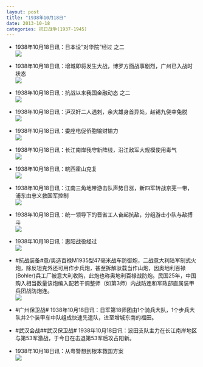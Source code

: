 ```yaml
---
layout: post
title: "1938年10月18日"
date: 2013-10-18
categories: 抗日战争(1937-1945)
---
```


<meta name="referrer" content="no-referrer" />

- 1938年10月18日讯：日本设“对华院”经过 之二 <br/><img src="https://ww3.sinaimg.cn/large/aca367d8jw1e9pqkqwilaj20go0vs7de.jpg" />

- 1938年10月18日讯：增城即将发生大战，博罗方面战事剧烈，广州已入战时状态 <br/><img src="https://ww2.sinaimg.cn/large/aca367d8jw1e9poubgyomj20890kd761.jpg" />

- 1938年10月18日讯：抗战以来我国金融动态 之二 <br/><img src="https://ww1.sinaimg.cn/large/aca367d8jw1e9pn3tsr5rj20dl12e7cm.jpg" />

- 1938年10月18日讯：沪汉奸二人遇刺，余大雄身首异处，赵锡九侥幸兔脱 <br/><img src="https://ww1.sinaimg.cn/large/aca367d8jw1e9pldf3voyj20530bnwf1.jpg" />

- 1938年10月18日讯：委座电促侨胞输财输力 <br/><img src="https://ww1.sinaimg.cn/large/aca367d8jw1e9phwlpegoj207v06ft9c.jpg" />

- 1938年10月18日讯：长江南岸我守新阵线，沿江敌军大规模使用毒气 <br/><img src="https://ww3.sinaimg.cn/large/aca367d8jw1e9pg668xbsj20h80j0jw7.jpg" />

- 1938年10月18日讯：皖西霍山克复 <br/><img src="https://ww1.sinaimg.cn/large/aca367d8jw1e9pefsrdhij20990j2acd.jpg" />

- 1938年10月18日讯：江南三角地带游击队声势日涨，新四军转战京芜一带，浦东由忠义救国军控制 <br/><img src="https://ww2.sinaimg.cn/large/aca367d8jw1e9p98gfnszj20e10d50ve.jpg" />

- 1938年10月18日讯：统一领导下的晋省工人奋起抗敌，分组游击小队与敌搏斗 <br/><img src="https://ww3.sinaimg.cn/large/aca367d8jw1e9p7i0rtglj20d30pljwn.jpg" />

- 1938年10月18日讯：惠阳战役经过 <br/><img src="https://ww4.sinaimg.cn/large/aca367d8jw1e9p5rvmxo2j209t15p43r.jpg" />

- #抗战装备#意/奥造百禄M1935型47毫米战车防御炮，二战意大利陆军制式火炮，除反坦克外还可用作步兵炮，甚至拆解驮载当作山炮，因奥地利百禄(Bohler)兵工厂被意大利收购，此炮也称奥地利百禄战防炮。民国25年，中国购入相当数量该炮编入配若干调整师（如第3师）内战防连和军政部直属装甲兵团战防炮连。 <br/><img src="https://ww2.sinaimg.cn/large/aca367d8jw1e9p3qnuzvbj20go108tcn.jpg" />

- #广州保卫战# 1938年10月18日讯：日军第18师团由1个骑兵大队，1个步兵大队并2个装甲车中队组成快速先遣队，进至增城东南的福田。 

- #武汉会战##武汉保卫战# 1938年10月18日讯：波田支队主力在长江南岸地区与第53军激战，于今日在击退第53军后攻占阳新。 

- 1938年10月18日讯：从粤警想到根本救国方案 <br/><img src="https://ww2.sinaimg.cn/large/aca367d8jw1e9oytxsx4bj20go12kakj.jpg" />

